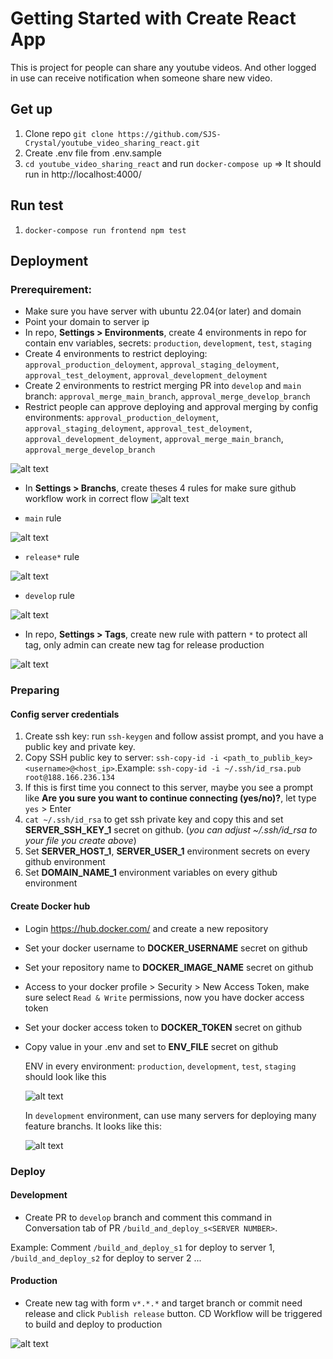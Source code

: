 # Getting Started with Create React App
This is project for people can share any youtube videos. And other logged in use can receive notification when someone share new video.

## Get up
1. Clone repo `git clone https://github.com/SJS-Crystal/youtube_video_sharing_react.git`
2. Create .env file from .env.sample
2. `cd youtube_video_sharing_react` and run `docker-compose up`
=> It should run in http://localhost:4000/

## Run test
1. `docker-compose run frontend npm test`

## Deployment

### Prerequirement:
- Make sure you have server with ubuntu 22.04(or later) and domain
- Point your domain to server ip
- In repo, **Settings > Environments**, create 4 environments in repo for contain env variables, secrets: `production`, `development`, `test`, `staging`
- Create 4 environments to restrict deploying: `approval_production_deloyment`, `approval_staging_deloyment`, `approval_test_deloyment`, `approval_development_deloyment`
- Create 2 environments to restrict merging PR into `develop` and `main` branch: `approval_merge_main_branch`, `approval_merge_develop_branch`
- Restrict people can approve deploying and approval merging by config environments: `approval_production_deloyment`, `approval_staging_deloyment`, `approval_test_deloyment`, `approval_development_deloyment`, `approval_merge_main_branch`, `approval_merge_develop_branch`

![alt text](image-2.png)



- In **Settings > Branchs**, create theses 4 rules for make sure github workflow work in correct flow
![alt text](image-6.png)

- `main` rule

![alt text](image-4.png)


- `release*` rule

![alt text](image-5.png)


- `develop` rule

![alt text](image-7.png)



- In repo, **Settings > Tags**, create new rule with pattern `*` to protect all tag, only admin can create new tag for release production

![alt text](image-8.png)




### Preparing
#### Config server credentials
1. Create ssh key: run `ssh-keygen` and follow assist prompt, and you have a public key and private key.
2. Copy SSH public key to server: `ssh-copy-id -i <path_to_publib_key> <username>@<host_ip>`.Example: `ssh-copy-id -i ~/.ssh/id_rsa.pub root@188.166.236.134`
3. If this is first time you connect to this server, maybe you see a prompt like **Are you sure you want to continue connecting (yes/no)?**, let type `yes` > Enter
4. `cat ~/.ssh/id_rsa` to get ssh private key and copy this and set **SERVER_SSH_KEY_1** secret on github. (*you can adjust ~/.ssh/id_rsa to your file you create above*)
5. Set **SERVER_HOST_1**, **SERVER_USER_1** environment secrets on every github environment
6. Set **DOMAIN_NAME_1** environment variables on every github environment


#### Create Docker hub
- Login https://hub.docker.com/ and create a new repository
- Set your docker username to **DOCKER_USERNAME** secret on github
- Set your repository name to **DOCKER_IMAGE_NAME** secret on github
- Access to your docker profile > Security > New Access Token, make sure select `Read & Write` permissions, now you have docker access token
- Set your docker access token to **DOCKER_TOKEN** secret on github
- Copy value in your .env and set to **ENV_FILE** secret on github

    ENV in every environment: `production`, `development`, `test`, `staging` should look like this

  ![alt text](image-1.png)


    In `development` environment, can use many servers for deploying many feature branchs. It looks like this:

  ![alt text](image.png)






### Deploy
#### Development
- Create PR to `develop` branch and comment this command in Conversation tab of PR `/build_and_deploy_s<SERVER NUMBER>`.

Example: Comment `/build_and_deploy_s1` for deploy to server 1, `/build_and_deploy_s2` for deploy to server 2 ...

#### Production
- Create new tag with form `v*.*.*` and target branch or commit need release and click `Publish release` button. CD Workflow will be triggered to build and deploy to production 

![alt text](image-9.png)
